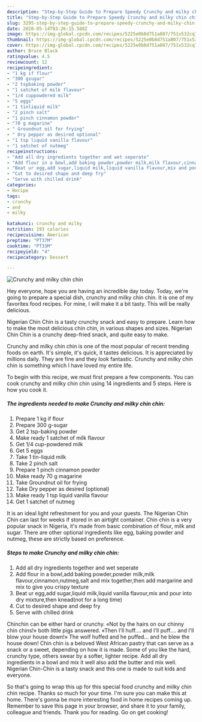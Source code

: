 ```yaml
---
description: "Step-by-Step Guide to Prepare Speedy Crunchy and milky chin chin"
title: "Step-by-Step Guide to Prepare Speedy Crunchy and milky chin chin"
slug: 3295-step-by-step-guide-to-prepare-speedy-crunchy-and-milky-chin-chin
date: 2020-05-14T03:26:15.588Z
image: https://img-global.cpcdn.com/recipes/5225e0b8d751a807/751x532cq70/crunchy-and-milky-chin-chin-recipe-main-photo.jpg
thumbnail: https://img-global.cpcdn.com/recipes/5225e0b8d751a807/751x532cq70/crunchy-and-milky-chin-chin-recipe-main-photo.jpg
cover: https://img-global.cpcdn.com/recipes/5225e0b8d751a807/751x532cq70/crunchy-and-milky-chin-chin-recipe-main-photo.jpg
author: Bruce Black
ratingvalue: 4.5
reviewcount: 12
recipeingredient:
- "1 kg if flour"
- "300 gsugar"
- "2 tspbaking powder"
- "1 satchet of milk flavour"
- "1/4 cuppowdered milk"
- "5 eggs"
- "1 tinliquid milk"
- "2 pinch salt"
- "1 pinch cinnamon powder"
- "70 g magarine"
- " Groundnut oil for frying"
- " Dry pepper as desired optional"
- "1 tsp liquid vanilla flavour"
- "1 satchet of nutmeg"
recipeinstructions:
- "Add all dry ingredients together and wet seperate"
- "Add flour in a bowl,add baking powder,powder milk,milk flavour,cinnamon,nutmeg,salt and mix together,then add margarine and mix to give you crispy texture"
- "Beat ur egg,add sugar,liquid milk,liquid vanilla flavour,mix and pour into dry mixture,then knead(not for a long time)"
- "Cut to desired shape and deep fry"
- "Serve with chilled drink"
categories:
- Recipe
tags:
- crunchy
- and
- milky

katakunci: crunchy and milky 
nutrition: 193 calories
recipecuisine: American
preptime: "PT37M"
cooktime: "PT33M"
recipeyield: "4"
recipecategory: Dessert

---
```



![Crunchy and milky chin chin](https://img-global.cpcdn.com/recipes/5225e0b8d751a807/751x532cq70/crunchy-and-milky-chin-chin-recipe-main-photo.jpg)

Hey everyone, hope you are having an incredible day today. Today, we're going to prepare a special dish, crunchy and milky chin chin. It is one of my favorites food recipes. For mine, I will make it a bit tasty. This will be really delicious.

Nigerian Chin Chin is a tasty crunchy snack and easy to prepare. Learn how to make the most delicious chin chin, in various shapes and sizes. Nigerian Chin Chin is a crunchy deep-fried snack, and quite easy to make.

Crunchy and milky chin chin is one of the most popular of recent trending foods on earth. It's simple, it's quick, it tastes delicious. It is appreciated by millions daily. They are fine and they look fantastic. Crunchy and milky chin chin is something which I have loved my entire life.


To begin with this recipe, we must first prepare a few components. You can cook crunchy and milky chin chin using 14 ingredients and 5 steps. Here is how you cook it.

<!--inarticleads1-->

##### The ingredients needed to make Crunchy and milky chin chin:

1. Prepare 1 kg if flour
1. Prepare 300 g-sugar
1. Get 2 tsp-baking powder
1. Make ready 1 satchet of milk flavour
1. Get 1/4 cup-powdered milk
1. Get 5 eggs
1. Take 1 tin-liquid milk
1. Take 2 pinch salt
1. Prepare 1 pinch cinnamon powder
1. Make ready 70 g magarine
1. Take  Groundnut oil for frying
1. Take  Dry pepper as desired (optional)
1. Make ready 1 tsp liquid vanilla flavour
1. Get 1 satchet of nutmeg


It is an ideal light refreshment for you and your guests. The Nigerian Chin Chin can last for weeks if stored in an airtight container. Chin chin is a very popular snack in Nigeria, it&#39;s made from basic combination of flour, milk and sugar. There are other optional ingredients like egg, baking powder and nutmeg, these are strictly based on preference. 

<!--inarticleads2-->

##### Steps to make Crunchy and milky chin chin:

1. Add all dry ingredients together and wet seperate
1. Add flour in a bowl,add baking powder,powder milk,milk flavour,cinnamon,nutmeg,salt and mix together,then add margarine and mix to give you crispy texture
1. Beat ur egg,add sugar,liquid milk,liquid vanilla flavour,mix and pour into dry mixture,then knead(not for a long time)
1. Cut to desired shape and deep fry
1. Serve with chilled drink


Chinchin can be either hard or crunchy. «Not by the hairs on our chinny chin chins!» both little pigs answered. «Then I&#39;ll huff…. and I&#39;ll puff…. and I&#39;ll blow your house down!» The wolf huffed and he puffed… and he blew the house down! Chin chin is a beloved West African pastry that can serve as a snack or a sweet, depending on how it is made. Some of you like the hard, crunchy type, others swear by a softer, lighter recipe. Add all dry ingredients in a bowl and mix it well also add the butter and mix well. Nigerian Chin-Chin is a tasty snack and this one is made to suit kids and everyone. 

So that's going to wrap this up for this special food crunchy and milky chin chin recipe. Thanks so much for your time. I'm sure you can make this at home. There's gonna be more interesting food in home recipes coming up. Remember to save this page in your browser, and share it to your family, colleague and friends. Thank you for reading. Go on get cooking!
